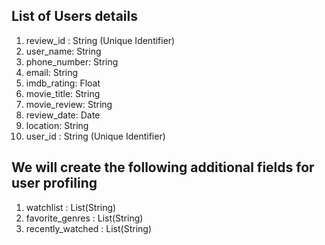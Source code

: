 ## List of Users details
1. review_id : String (Unique Identifier)
2. user_name: String
3. phone_number: String
4. email: String
5. imdb_rating: Float
6. movie_title: String
7. movie_review: String
8. review_date: Date
9. location: String
10. user_id : String (Unique Identifier)

## We will create the following additional fields for user profiling
1. watchlist : List(String)
2. favorite_genres : List(String)
3. recently_watched : List(String)
